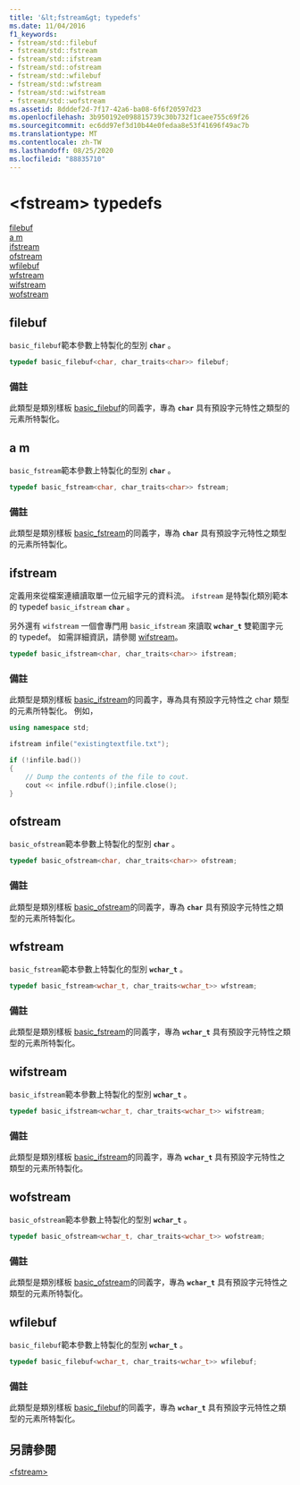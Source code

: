 ```yaml
---
title: '&lt;fstream&gt; typedefs'
ms.date: 11/04/2016
f1_keywords:
- fstream/std::filebuf
- fstream/std::fstream
- fstream/std::ifstream
- fstream/std::ofstream
- fstream/std::wfilebuf
- fstream/std::wfstream
- fstream/std::wifstream
- fstream/std::wofstream
ms.assetid: 8dddef2d-7f17-42a6-ba08-6f6f20597d23
ms.openlocfilehash: 3b950192e098815739c30b732f1caee755c69f26
ms.sourcegitcommit: ec6dd97ef3d10b44e0fedaa8e53f41696f49ac7b
ms.translationtype: MT
ms.contentlocale: zh-TW
ms.lasthandoff: 08/25/2020
ms.locfileid: "88835710"
---
```

# <a name="ltfstreamgt-typedefs"></a>&lt;fstream&gt; typedefs

[filebuf](#filebuf)\
[a m](#fstream)\
[ifstream](#ifstream)\
[ofstream](#ofstream)\
[wfilebuf](#wfilebuf)\
[wfstream](#wfstream)\
[wifstream](#wifstream)\
[wofstream](#wofstream)

## <a name="filebuf"></a><a name="filebuf"></a> filebuf

`basic_filebuf`範本參數上特製化的型別 **`char`** 。

```cpp
typedef basic_filebuf<char, char_traits<char>> filebuf;
```

### <a name="remarks"></a>備註

此類型是類別樣板 [basic_filebuf](../standard-library/basic-filebuf-class.md)的同義字，專為 **`char`** 具有預設字元特性之類型的元素所特製化。

## <a name="fstream"></a><a name="fstream"></a> a m

`basic_fstream`範本參數上特製化的型別 **`char`** 。

```cpp
typedef basic_fstream<char, char_traits<char>> fstream;
```

### <a name="remarks"></a>備註

此類型是類別樣板 [basic_fstream](../standard-library/basic-fstream-class.md)的同義字，專為 **`char`** 具有預設字元特性之類型的元素所特製化。

## <a name="ifstream"></a><a name="ifstream"></a> ifstream

定義用來從檔案連續讀取單一位元組字元的資料流。 `ifstream` 是特製化類別範本的 typedef `basic_ifstream` **`char`** 。

另外還有 `wifstream` 一個會專門用 `basic_ifstream` 來讀取 **`wchar_t`** 雙範圍字元的 typedef。 如需詳細資訊，請參閱 [wifstream](../standard-library/fstream-typedefs.md#wifstream)。

```cpp
typedef basic_ifstream<char, char_traits<char>> ifstream;
```

### <a name="remarks"></a>備註

此類型是類別樣板 [basic_ifstream](../standard-library/basic-ifstream-class.md)的同義字，專為具有預設字元特性之 char 類型的元素所特製化。 例如，

```cpp
using namespace std;

ifstream infile("existingtextfile.txt");

if (!infile.bad())
{
    // Dump the contents of the file to cout.
    cout << infile.rdbuf();infile.close();
}
```

## <a name="ofstream"></a><a name="ofstream"></a> ofstream

`basic_ofstream`範本參數上特製化的型別 **`char`** 。

```cpp
typedef basic_ofstream<char, char_traits<char>> ofstream;
```

### <a name="remarks"></a>備註

此類型是類別樣板 [basic_ofstream](../standard-library/basic-ofstream-class.md)的同義字，專為 **`char`** 具有預設字元特性之類型的元素所特製化。

## <a name="wfstream"></a><a name="wfstream"></a> wfstream

`basic_fstream`範本參數上特製化的型別 **`wchar_t`** 。

```cpp
typedef basic_fstream<wchar_t, char_traits<wchar_t>> wfstream;
```

### <a name="remarks"></a>備註

此類型是類別樣板 [basic_fstream](../standard-library/basic-fstream-class.md)的同義字，專為 **`wchar_t`** 具有預設字元特性之類型的元素所特製化。

## <a name="wifstream"></a><a name="wifstream"></a> wifstream

`basic_ifstream`範本參數上特製化的型別 **`wchar_t`** 。

```cpp
typedef basic_ifstream<wchar_t, char_traits<wchar_t>> wifstream;
```

### <a name="remarks"></a>備註

此類型是類別樣板 [basic_ifstream](../standard-library/basic-ifstream-class.md)的同義字，專為 **`wchar_t`** 具有預設字元特性之類型的元素所特製化。

## <a name="wofstream"></a><a name="wofstream"></a> wofstream

`basic_ofstream`範本參數上特製化的型別 **`wchar_t`** 。

```cpp
typedef basic_ofstream<wchar_t, char_traits<wchar_t>> wofstream;
```

### <a name="remarks"></a>備註

此類型是類別樣板 [basic_ofstream](../standard-library/basic-ofstream-class.md)的同義字，專為 **`wchar_t`** 具有預設字元特性之類型的元素所特製化。

## <a name="wfilebuf"></a><a name="wfilebuf"></a> wfilebuf

`basic_filebuf`範本參數上特製化的型別 **`wchar_t`** 。

```cpp
typedef basic_filebuf<wchar_t, char_traits<wchar_t>> wfilebuf;
```

### <a name="remarks"></a>備註

此類型是類別樣板 [basic_filebuf](../standard-library/basic-filebuf-class.md)的同義字，專為 **`wchar_t`** 具有預設字元特性之類型的元素所特製化。

## <a name="see-also"></a>另請參閱

[\<fstream>](../standard-library/fstream.md)
